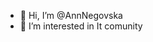 - 👋 Hi, I’m @AnnNegovska
- 👀 I’m interested in It comunity


<!---
AnnNegovska/AnnNegovska is a ✨ special ✨ repository because its `README.md` (this file) appears on your GitHub profile.
You can click the Preview link to take a look at your changes.
--->
